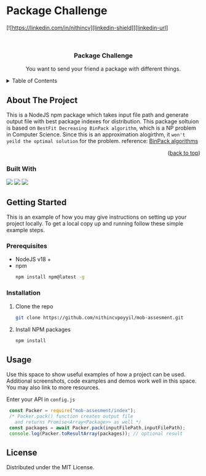 # Package Challenge

[![https://linkedin.com/in/nithincv][linkedin-shield]][linkedin-url]

<br />
<div align="center">

  <h3 align="center">Package Challenge</h3>

  <p align="center">
    You want to send your friend a package with different things.
    <br />
    
  </p>
</div>

<!-- TABLE OF CONTENTS -->
<details>
  <summary>Table of Contents</summary>
  <ol>
    <li>
      <a href="#about-the-project">About The Project</a>
      <ul>
        <li><a href="#built-with">Built With</a></li>
      </ul>
    </li>
    <li>
      <a href="#getting-started">Getting Started</a>
      <ul>
        <li><a href="#prerequisites">Prerequisites</a></li>
        <li><a href="#installation">Installation</a></li>
      </ul>
    </li>
    <li><a href="#usage">Usage</a></li>
  </ol>
</details>

<!-- ABOUT THE PROJECT -->

## About The Project

This is a NodeJS npm package which takes input file path and generate output file with best package indexes for distribution. This package soltuion is based on `BestFit Decreasing BinPack algorithm`, which is a NP problem in Computer Science.
Since this is an approximation alogirthm, it `won't yeild the optimal solution` for the problem. reference: <a href="https://www.youtube.com/watch?v=qbuMPi44bVQ" target="_blank"> BinPack algorithms</a>

<p align="right">(<a href="#readme-top">back to top</a>)</p>

### Built With


<img src="https://img.shields.io/badge/Node.js-43853D?style=for-the-badge&logo=node.js&logoColor=white"/>
<img src="https://img.shields.io/badge/JavaScript-323330?style=for-the-badge&logo=javascript&logoColor=F7DF1E"/>
<img src="https://img.shields.io/badge/Jest-323330?style=for-the-badge&logo=Jest&logoColor=white"/>


<!-- GETTING STARTED -->

## Getting Started

This is an example of how you may give instructions on setting up your project locally.
To get a local copy up and running follow these simple example steps.

### Prerequisites

- NodeJS v18 +
- npm 
  ```sh
  npm install npm@latest -g
  ```

### Installation

1. Clone the repo
   ```sh
   git clone https://github.com/nithincvpoyyil/mob-assesment.git
   ```
2. Install NPM packages
   ```sh
   npm install
   ```

<!-- USAGE EXAMPLES -->

## Usage

Use this space to show useful examples of how a project can be used. Additional screenshots, code examples and demos work well in this space. You may also link to more resources.

Enter your API in `config.js`
   ```js
    const Packer = require("mob-assesment/index");
    /* Packer.pack() function creates output file 
      and returns Promise<Array<Package>> as well */
    const packages = await Packer.pack(inputFilePath,inputFilePath);
    console.log(Packer.toResultArray(packages)); // optional result
   ```



## License

Distributed under the MIT License.





<!-- MARKDOWN LINKS & IMAGES -->
<!-- https://www.markdownguide.org/basic-syntax/#reference-style-links -->
[linkedin-shield]: https://img.shields.io/badge/-LinkedIn-black.svg?style=for-the-badge&logo=linkedin&colorB=555
[linkedin-url]: https://linkedin.com/in/nithincv

